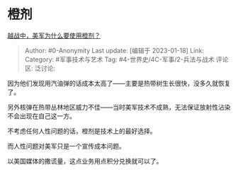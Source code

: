 # 橙剂
[越战中，美军为什么要使用橙剂？](https://www.zhihu.com/question/26485168/answer/2847127779)

> Author: #0-Anonymity
> Last update: [编辑于 2023-01-18]
> Link:
> Category: #军事技术与艺术
> Tag: #4-世界史/4C-军事/2-兵法与战术
> 评论区:
> 泛讨论:

因为他们发现用汽油弹的话成本太高了——主要是热带树生长很快，没多久就恢复了。

另外核弹在热带丛林地区威力不佳——当时美军技术不成熟，无法保证放射性沾染不会出现在自己这一方。

不考虑任何人性问题的话，橙剂是技术上的最好选择。

而人性问题对美军只是一个宣传成本问题。

以美国媒体的撒谎量，这点业务用点积分兑换就可以了。
